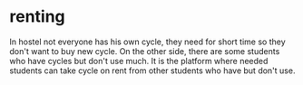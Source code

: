 # renting
In hostel not everyone has his own cycle, they need for short time so they don't want to buy new cycle.
On the other side, there are some students who have cycles but don't use much.
It is the platform where needed students can take cycle on rent from other students who have but don't use.
